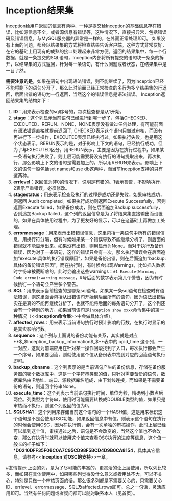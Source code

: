 # Inception结果集

Inception给用户返回的信息有两种，一种是提交给Inception的基础信息存在错误，比如源信息不全，或者源信息有错误等，这种情况下，直接报异常，包括错误码及错误信息，与MySQL服务器的异常是一样的，在外面正常处理即可。
如果没有上面的问题，都会以结果集的方式将检查结果告诉客户端。这种方式非常友好，在它的基础上用现有的成熟的接口处理起来非常方便。返回的结果集中，每一个行数据，就是一条提交的SQL语句，Inception内部将所有提交的语句块一条条的拆开，以结果集的方式返回，针对每一条语句，有什么问题或者状态，在结果集中是一目了然。

**需要注意的是**，如果在语句中出现语法错误，则不能继续了，因为Inception已经不能将剩下的语句分开了，那么此时前面已经正常检查的多行为多个结果集的行返回，后面出错的语句为一行返回，当然这个的错误信息是语法错误。
Inception返回结果集的结构如下：  

1. **ID**：用来表示检查的sql序号的，每次检查都是从1开始。    
2. **stage**：这个列显示当前语句已经进行到哪一步了，包括CHECKED、EXECUTED、RERUN、NONE，NONE表示没有做过任何处理，有可能前面有语法错误直接就提前返回了, CHECKED表示这个语句只做过审核，而没有再进行下一步操作，EXECUTED表示已经执行过，如果执行失败，也是用这个状态表示，RERUN表示的是，对于影响上下文的语句，已经执行成功，但为了与EXECUTED区分，用RERUN表示，主要是因为在执行过程中，如果某一条语句执行失败了，则上层可能需要将没有执行的语句提取出来，再次执行，那么影响上下文的语句是需要加上的，所以用RERUN来表示。影响上下文的语句一般包括set names和use db这两种，而当前Inception支持的只有这两种。
3. **errlevel**：返回值为非0的情况下，说明是有错的。1表示警告，不影响执行，2表示严重错误，必须修改。  
4. **stagestatus**：用来表示检查及执行的过程是成功还是失败，如果审核成功，则返回 Audit completed。如果执行成功则返回Execute Successfully，否则返回Execute failed，如果备份成功，则在后面追加Backup successfully，否则追加Backup failed，这个列的返回信息是为了将结果集直接输出而设置的，如果在具体使用过程中，为了更友好的显示，可以在这基础上再做加工处理。  
5. **errormessage**：用来表示出错错误信息，这里包括一条语句中所有的错误信息，用换行符分隔，但有时候如果某一个错误导致不能继续分析了，则后面的错误就不能显示出来。如果没有出错，则用显示为None。而对于执行及备份错误，因为对于一条语句，这样的错误只会有一次，那么执行错误会在后面追加“execute:具体的执行错误原因”，如果是备份出错，则在后面追加“backup:具体的备份错误原因”，而在执行时，有时候会出现Warnings，比如插入数据时字符串被截断啥的，此时会输出这些warnings：`#1 Execute(Warning, Code errno):warning message`，#号后面的数字表示第几个警告，因为有时候执行一个语句会产生多个警告。  
6. **SQL**：用来表示当前检查的是哪条sql语句。如果某一条sql语句在检查时有语法错误，则这里面会包括从出错语句开始到后面所有的语句，因为语法出错后实在是真的不能再继续分析了，也就不能将后面的每条语句分开了，这个列还会有一个特别的地方，如果当前语句是`inception show xxxx`命令集中的第一种情况（<<**Inception命令集**>>中会做具体介绍）。  
7. **affected_rows**：用来表示当前语句执行时预计影响的行数，在执行时显示的是真实影响行数。  
8. **sequence**：这个列与上面说的备份功能有关系，其实就是对应**$_$Inception_backup_information$_$**表中的 opid_time 这个列，一一对应，这就为前端应用在针对某一操作回滚找到了入口，每次执行都会产生一个序号，如果要回滚，则就使用这个值从备份表中找到对应的回滚语句执行即可。  
9. **backup_dbname**：这个列表示的是当前语句产生的备份信息，存储在备份服务器的哪个数据库中，这是一个字符串类型的值，只针对需要备份的语句，数据库名由IP地址、端口、源数据库名组成，由下划线连接，而如果是不需要备份的语句，则返回字符串None。  
10. **execute_time**：这个列表示当前语句执行时间，单位为秒，精确到小数点后两位。列类型为字符串，使用时可能需要转换成DOUBLE类型的值，如果只是审核而不执行，则这个列返回的值为0。  
11. **SQLSHA1**：这个列用来存储当前这个语句的一个HASH值，这是用来标识这个语句是不是会使用OSC功能，如果返回信息中有值，则表示这个语句在执行的时候会使用OSC，因为在执行前，会有一次单独的审核操作，此时上层已经可以拿到这个值，审核通过之后，语句是不会改变的，当然这个值也不会改变，那么在执行时就可以使用这个值来查看OSC执行的进度等信息，这个值一般长的样子如下：***D0210DFF35F0BC0A7C95CD98F5BCD4D9B0CA8154**，具体其它信息，请参考<<**Inception 对OSC的支持**>>一章。

#友情提示
上面的列，是为了尽可能的丰富的，更灵活的让上层使用，所以列比较多，而如果在具体使用中，如果哪些列觉得没什么意义或者用处不大，可以不关心，特别是只做一个审核页面的话，那么很多列都是不需要关心的，只需要关心ID、errlevel、errormessage、SQL及affected_rows即可。总之一句话，灵活应用即可。当然有任何问题或者疑问都可以随时联系本人（见首页）。


